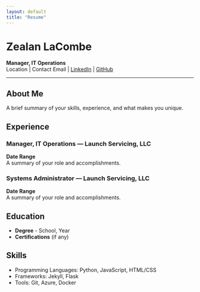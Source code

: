 ```yaml
---
layout: default
title: "Resume"
---
```


# Zealan LaCombe

**Manager, IT Operations**  
Location | Contact Email | [LinkedIn](https://www.linkedin.com/in/Zealan/) | [GitHub](https://github.com/Zeal4n)

---

## About Me
A brief summary of your skills, experience, and what makes you unique.

## Experience
### Manager, IT Operations — Launch Servicing, LLC
**Date Range**  
A summary of your role and accomplishments.

### Systems Administrator — Launch Servicing, LLC
**Date Range**  
A summary of your role and accomplishments.

## Education
- **Degree** - School, Year
- **Certifications** (if any)

## Skills
- Programming Languages: Python, JavaScript, HTML/CSS
- Frameworks: Jekyll, Flask
- Tools: Git, Azure, Docker
